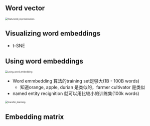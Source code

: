## Word vector 



<img src="/Users/weiwang/Documents/NLP/word2vec/featurized_representation.png" alt="featurized_representation" style="zoom:50%;" />



## Visualizing word embeddings

-  t-SNE 



## Using word embeddings 

<img src="/Users/weiwang/Documents/NLP/word2vec/using_word_embedding.png" alt="using_word_embedding" style="zoom:50%;" />

- Word emmbedding 算法的training set足够大(1B - 100B words)
  - 知道orange, apple, durian 是类似的，farmer cultivator 是类似
- named entity recignition 就可以用比较小的训练集(100k words)

<img src="/Users/weiwang/Documents/NLP/word2vec/transfer_learning.png" alt="transfer_learning" style="zoom:50%;" />

## Embedding matrix

